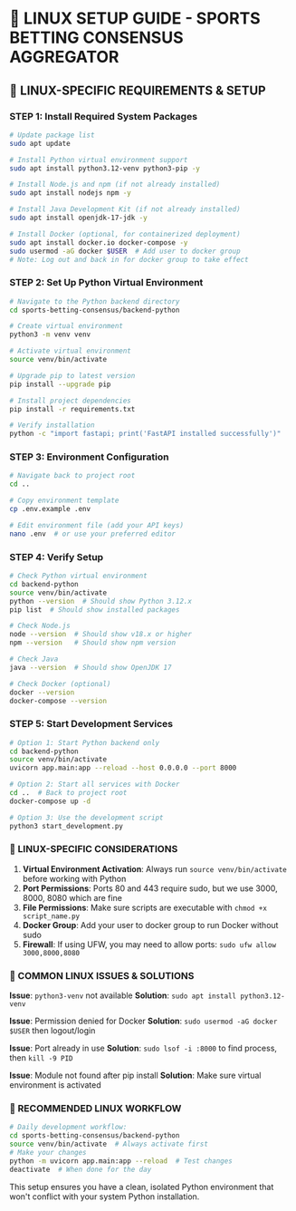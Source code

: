 # 🐧 **LINUX SETUP GUIDE - SPORTS BETTING CONSENSUS AGGREGATOR**

## **🎯 LINUX-SPECIFIC REQUIREMENTS & SETUP**

### **STEP 1: Install Required System Packages**

```bash
# Update package list
sudo apt update

# Install Python virtual environment support
sudo apt install python3.12-venv python3-pip -y

# Install Node.js and npm (if not already installed)
sudo apt install nodejs npm -y

# Install Java Development Kit (if not already installed)
sudo apt install openjdk-17-jdk -y

# Install Docker (optional, for containerized deployment)
sudo apt install docker.io docker-compose -y
sudo usermod -aG docker $USER  # Add user to docker group
# Note: Log out and back in for docker group to take effect
```

### **STEP 2: Set Up Python Virtual Environment**

```bash
# Navigate to the Python backend directory
cd sports-betting-consensus/backend-python

# Create virtual environment
python3 -m venv venv

# Activate virtual environment
source venv/bin/activate

# Upgrade pip to latest version
pip install --upgrade pip

# Install project dependencies
pip install -r requirements.txt

# Verify installation
python -c "import fastapi; print('FastAPI installed successfully')"
```

### **STEP 3: Environment Configuration**

```bash
# Navigate back to project root
cd ..

# Copy environment template
cp .env.example .env

# Edit environment file (add your API keys)
nano .env  # or use your preferred editor
```

### **STEP 4: Verify Setup**

```bash
# Check Python virtual environment
cd backend-python
source venv/bin/activate
python --version  # Should show Python 3.12.x
pip list  # Should show installed packages

# Check Node.js
node --version  # Should show v18.x or higher
npm --version   # Should show npm version

# Check Java
java --version  # Should show OpenJDK 17

# Check Docker (optional)
docker --version
docker-compose --version
```

### **STEP 5: Start Development Services**

```bash
# Option 1: Start Python backend only
cd backend-python
source venv/bin/activate
uvicorn app.main:app --reload --host 0.0.0.0 --port 8000

# Option 2: Start all services with Docker
cd ..  # Back to project root
docker-compose up -d

# Option 3: Use the development script
python3 start_development.py
```

### **🔧 LINUX-SPECIFIC CONSIDERATIONS**

1. **Virtual Environment Activation**: Always run `source venv/bin/activate` before working with Python
2. **Port Permissions**: Ports 80 and 443 require sudo, but we use 3000, 8000, 8080 which are fine
3. **File Permissions**: Make sure scripts are executable with `chmod +x script_name.py`
4. **Docker Group**: Add your user to docker group to run Docker without sudo
5. **Firewall**: If using UFW, you may need to allow ports: `sudo ufw allow 3000,8000,8080`

### **🚨 COMMON LINUX ISSUES & SOLUTIONS**

**Issue**: `python3-venv` not available
**Solution**: `sudo apt install python3.12-venv`

**Issue**: Permission denied for Docker
**Solution**: `sudo usermod -aG docker $USER` then logout/login

**Issue**: Port already in use
**Solution**: `sudo lsof -i :8000` to find process, then `kill -9 PID`

**Issue**: Module not found after pip install
**Solution**: Make sure virtual environment is activated

### **🎯 RECOMMENDED LINUX WORKFLOW**

```bash
# Daily development workflow:
cd sports-betting-consensus/backend-python
source venv/bin/activate  # Always activate first
# Make your changes
python -m uvicorn app.main:app --reload  # Test changes
deactivate  # When done for the day
```

This setup ensures you have a clean, isolated Python environment that won't conflict with your system Python installation.
